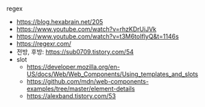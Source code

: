 regex
- https://blog.hexabrain.net/205
- https://www.youtube.com/watch?v=rhzKDrUiJVk
- https://www.youtube.com/watch?v=t3M6toIflyQ&t=1146s
- https://regexr.com/
- 전방, 후방: https://sub0709.tistory.com/54
- slot
  - https://developer.mozilla.org/en-US/docs/Web/Web_Components/Using_templates_and_slots
  - https://github.com/mdn/web-components-examples/tree/master/element-details
  - https://alexband.tistory.com/53
